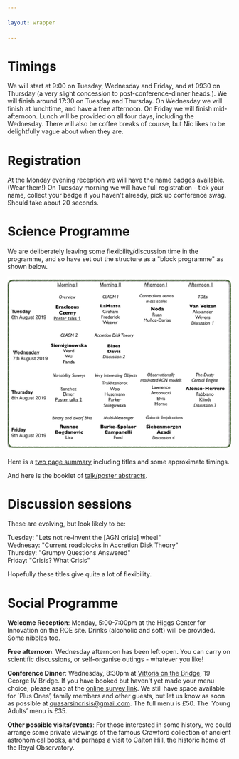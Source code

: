 ```yaml
---

layout: wrapper

---
```

# Timings

We will start at 9:00 on Tuesday, Wednesday and Friday, and at 0930 on Thursday (a very slight concession to post-conference-dinner heads.). We will finish around 17:30 on Tuesday and Thursday. On Wednesday we will finish at lunchtime, and have a free afternoon. On Friday we will finish mid-afternoon. Lunch will be provided on all four days, including the Wednesday. There will also be coffee breaks of course, but Nic likes to be delightfully vague about when they are.

# Registration

At the Monday evening reception we will have the name badges available. (Wear them!) On Tuesday morning we will have full registration - tick your name, collect your badge if you haven't already, pick up conference swag. Should take about 20 seconds.

# Science Programme

We are deliberately leaving some flexibility/discussion time in the programme, and so have set out the structure as a "block programme" as shown below. 

![Image](assets/img/QiC_2019Aug_BlockSchedule_v1pnt4.jpg)

Here is a [two page summary](assets/pdf/Programme-summary-v2.pdf) including titles and some approximate timings.

And here is the booklet of [talk/poster abstracts](assets/pdf/QiC_Abstracts_v1pnt1.pdf).


# Discussion sessions

These are evolving, but look likely to be:

Tuesday: "Lets not re-invent the [AGN crisis] wheel"  
Wednesay: "Current roadblocks in Accretion Disk Theory"  
Thursday: "Grumpy Questions Answered"  
Friday: "Crisis? What Crisis"  

Hopefully these titles give quite a lot of flexibility.

# Social Programme

**Welcome Reception**: 
Monday, 5:00-7:00pm at the Higgs Center for Innovation on the ROE site. 
Drinks (alcoholic and soft) will be provided. Some nibbles too. 

**Free afternoon**:
Wednesday afternoon has been left open. You can carry on scientific discussions, or self-organise outings - whatever you like!

**Conference Dinner**:
Wednesday, 8:30pm at <a href="https://www.vittoriagroup.co.uk/vittoriabridge/">Vittoria on the Bridge</a>, 19 George IV Bridge. If you have booked but haven't yet made your menu choice, please asap at the <a href="https://edinburgh.onlinesurveys.ac.uk/quasars-in-crisis-additional-information">online survey link</a>. We still have space available for `Plus Ones’, family members and other guests, but let us know as soon as possible at quasarsincrisis@gmail.com. The full menu is £50. The ‘Young Adults’ menu is £35. 

**Other possible visits/events**:
For those interested in some history, we could arrange some private viewings of the famous Crawford collection of ancient astronomical books, and perhaps a visit to Calton Hill, the historic home of the Royal Observatory.



